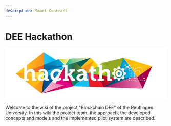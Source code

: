 ```yaml
---
description: Smart Contract
---
```


# DEE Hackathon

![](.gitbook/assets/hackathon-logo.jpg)

Welcome to the wiki of the project "Blockchain DEE" of the Reutlingen University. In this wiki the project team, the approach, the developed concepts and models and the implemented pilot system are described.

